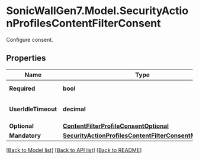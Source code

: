 # SonicWallGen7.Model.SecurityActionProfilesContentFilterConsent
Configure consent.

## Properties

Name | Type | Description | Notes
------------ | ------------- | ------------- | -------------
**Required** | **bool** | Enable consent. | [optional] 
**UserIdleTimeout** | **decimal** | Set user idle timeout. | [optional] 
**Optional** | [**ContentFilterProfileConsentOptional**](ContentFilterProfileConsentOptional.md) |  | [optional] 
**Mandatory** | [**SecurityActionProfilesContentFilterConsentMandatory**](SecurityActionProfilesContentFilterConsentMandatory.md) |  | [optional] 

[[Back to Model list]](../README.md#documentation-for-models) [[Back to API list]](../README.md#documentation-for-api-endpoints) [[Back to README]](../README.md)

